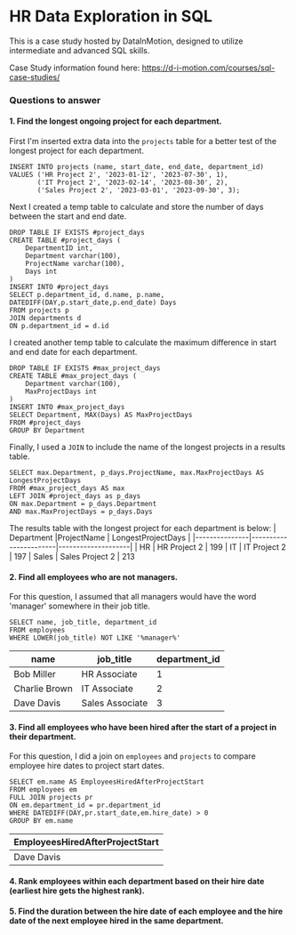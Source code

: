 # HR Data Exploration in SQL

This is a case study hosted by DataInMotion, designed to utilize intermediate and advanced SQL skills.

Case Study information found here:  https://d-i-motion.com/courses/sql-case-studies/

### Questions to answer

#### 1. Find the longest ongoing project for each department.
   
First I'm inserted extra data into the `projects` table for a better test of the longest project for each department.
```
INSERT INTO projects (name, start_date, end_date, department_id)
VALUES ('HR Project 2', '2023-01-12', '2023-07-30', 1),
       ('IT Project 2', '2023-02-14', '2023-08-30', 2),
       ('Sales Project 2', '2023-03-01', '2023-09-30', 3);
```
Next I created a temp table to calculate and store the number of days between the start and end date.
```
DROP TABLE IF EXISTS #project_days
CREATE TABLE #project_days (
	DepartmentID int,
	Department varchar(100),
	ProjectName varchar(100),
	Days int
)
INSERT INTO #project_days
SELECT p.department_id, d.name, p.name, DATEDIFF(DAY,p.start_date,p.end_date) Days
FROM projects p
JOIN departments d
ON p.department_id = d.id
```
I created another temp table to calculate the maximum difference in start and end date for each department.
```
DROP TABLE IF EXISTS #max_project_days
CREATE TABLE #max_project_days (
	Department varchar(100),
	MaxProjectDays int
)
INSERT INTO #max_project_days
SELECT Department, MAX(Days) AS MaxProjectDays
FROM #project_days
GROUP BY Department
```
Finally, I used a `JOIN` to include the name of the longest projects in a results table.
```
SELECT max.Department, p_days.ProjectName, max.MaxProjectDays AS LongestProjectDays
FROM #max_project_days AS max
LEFT JOIN #project_days as p_days
ON max.Department = p_days.Department
AND max.MaxProjectDays = p_days.Days
```
The results table with the longest project for each department is below:
| Department	|ProjectName		| LongestProjectDays |
|---------------|-----------------------|--------------------|
| HR		| HR Project 2		| 199
| IT		| IT Project 2		| 197
| Sales		| Sales Project 2	| 213

#### 2. Find all employees who are not managers.

For this question, I assumed that all managers would have the word 'manager' somewhere in their job title.
```
SELECT name, job_title, department_id
FROM employees
WHERE LOWER(job_title) NOT LIKE '%manager%'
```
| name          | job_title       | department_id |
|---------------|-----------------|---------------|
| Bob Miller    | HR Associate    | 1             |
| Charlie Brown | IT Associate    | 2             |
| Dave Davis    | Sales Associate | 3             |

#### 3. Find all employees who have been hired after the start of a project in their department.

For this question, I did a join on `employees` and `projects` to compare employee hire dates to project start dates.
```
SELECT em.name AS EmployeesHiredAfterProjectStart
FROM employees em
FULL JOIN projects pr
ON em.department_id = pr.department_id
WHERE DATEDIFF(DAY,pr.start_date,em.hire_date) > 0
GROUP BY em.name
```
| EmployeesHiredAfterProjectStart |
|---------------------------------|
| Dave Davis                      |

#### 4. Rank employees within each department based on their hire date (earliest hire gets the highest rank).

#### 5. Find the duration between the hire date of each employee and the hire date of the next employee hired in the same department.
